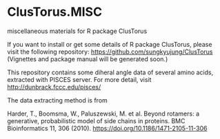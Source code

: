 # ClusTorus.MISC
miscellaneous materials for R package ClusTorus


If you want to install or get some details of R package ClusTorus, please visit the following repository:
https://github.com/sungkyujung/ClusTorus (Vignettes and package manual will be generated soon.)


This repository contains some diheral angle data of several amino acids,
extracted with PISCES server. For more detail, visit http://dunbrack.fccc.edu/pisces/ 


The data extracting method is from 

Harder, T., Boomsma, W., Paluszewski, M. et al. 
Beyond rotamers: a generative, probabilistic model of side chains in proteins. BMC Bioinformatics 11, 306 (2010). 
https://doi.org/10.1186/1471-2105-11-306
